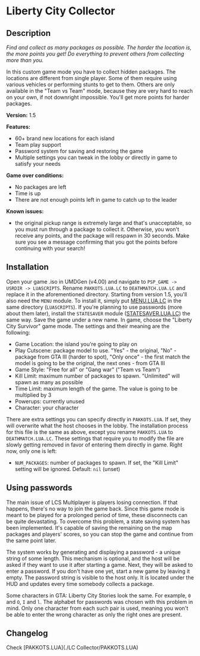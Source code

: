 
# Liberty City Collector

## Description

*Find and collect as many packages as possible. The harder the location is, the more points you get! Do everything to
prevent others from collecting more than you.*

In this custom game mode you have to collect hidden packages. The locations are different from single player. Some
of them require using various vehicles or performing stunts to get to them. Others are only available in the "Team
vs Team" mode, because they are very hard to reach on your own, if not downright impossible. You'll get more points
for harder packages.

**Version:** 1.5

**Features:**

- 60+ brand new locations for each island
- Team play support
- Password system for saving and restoring the game
- Multiple settings you can tweak in the lobby or directly in game to satisfy your needs

**Game over conditions:**

- No packages are left
- Time is up
- There are not enough points left in game to catch up to the leader

**Known issues:**
- the original pickup range is extremely large and that's unacceptable, so you must run through a package
to collect it. Otherwise, you won't receive any points, and the package will respawn in 30 seconds. Make
sure you see a message confirming that you got the points before continuing with your search!

## Installation

Open your game .iso in UMDGen (v4.00) and navigate to `PSP_GAME -> USRDIR -> LUASCRIPTS`. Rename
`PAKKOTS.LUA.LC` to `DEATHMATCH.LUA.LC` and replace it in the aforementioned directory. Starting from version 1.5,
you'll also need the `MENU` module. To install it, simply put [MENU.LUA.LC](../Utils/MENU.LUA.LC) in the same directory
(`LUASCRIPTS`). If you're planning to use passwords (more about them later), install the `STATESAVER` module
([STATESAVER.LUA.LC](../Utils/STATESAVER.LUA.LC)) the same way. Save the game under a new name. In game, choose
the "Liberty City Survivor" game mode. The settings and their meaning are the following:

- Game Location: the island you're going to play on
- Play Cutscene: package model to use. "Yes" - the original, "No" - package from GTA III (harder to spot),
"Only once" - the first match the model is going to be the original, the next ones - from GTA III
- Game Style: "Free for all" or "Gang war" ("Team vs Team")
- Kill Limit: maximum number of packages to spawn. "Unlimited" will spawn as many as possible
- Time Limit: maximum length of the game. The value is going to be multiplied by 3
- Powerups: currently unused
- Character: your character

There are extra settings you can specify directly in `PAKKOTS.LUA`. If set, they will overwrite what the host
chooses in the lobby. The installation process for this file is the same as above, except you rename `PAKKOTS.LUA`
to `DEATHMATCH.LUA.LC`. These settings that require you to modify the file are slowly getting removed in favor of
entering them directly in game. Right now, only one is left:

- `NUM_PACKAGES`:   number of packages to spawn. If set, the "Kill Limit" setting will be ignored.
                    Default: `nil` (unset)

## Using passwords

The main issue of LCS Multiplayer is players losing connection. If that happens, there's no way to join the game back.
Since this game mode is meant to be played for a prolonged period of time, these disconnects can be quite devastating.
To overcome this problem, a state saving system has been implemented. It's capable of saving the remaining
on the map packages and players' scores, so you can stop the game and continue from the same point later.

The system works by generating and displaying a password - a unique string of some length. This mechanism is optional,
and the host will be asked if they want to use it after starting a game. Next, they will be asked to enter a password.
If you don't have one yet, start a new game by leaving it empty. The password string is visible to the host only. It is
located under the HUD and updates every time somebody collects a package.

Some characters in GTA: Liberty City Stories look the same. For example, `0` and `O`, `I` and `l`. The alphabet for
passwords was chosen with this problem in mind. Only one character from each such pair is used, meaning you won't be
able to enter the wrong character as only the right ones are present.

## Changelog

Check [PAKKOTS.LUA](./LC Collector/PAKKOTS.LUA)
